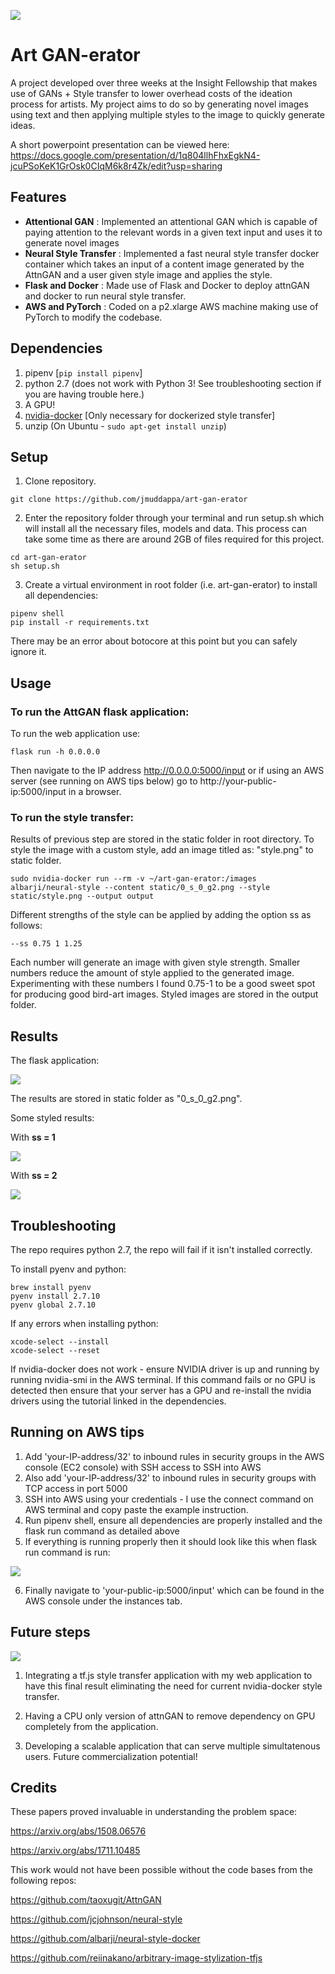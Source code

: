 ![](https://i.imgur.com/43kusrF.png)

# Art GAN-erator
A project developed over three weeks at the Insight Fellowship that makes use of GANs + Style transfer to lower overhead costs of the ideation process for artists. My project aims to do so by generating novel images using text and then applying multiple styles to the image to quickly generate ideas.

A short powerpoint presentation can be viewed here: https://docs.google.com/presentation/d/1q804llhFhxEgkN4-jcuPSoKeK1GrOsk0CIqM6k8r4Zk/edit?usp=sharing

## Features
- **Attentional GAN** : Implemented an attentional GAN which is capable of paying attention to the relevant words in a given text input and uses it to generate novel images
- **Neural Style Transfer** : Implemented a fast neural style transfer docker container which takes an input of a content image generated by the AttnGAN and a user given style image and applies the style. 
- **Flask and Docker** : Made use of Flask and Docker to deploy attnGAN and docker to run neural style transfer.
- **AWS and PyTorch** : Coded on a p2.xlarge AWS machine making use of PyTorch to modify the codebase.

## Dependencies
1. pipenv [`pip install pipenv`]
2. python 2.7 (does not work with Python 3! See troubleshooting section if you are having trouble here.) 
3. A GPU!
4. [nvidia-docker](https://chunml.github.io/ChunML.github.io/project/Installing-NVIDIA-Docker-On-Ubuntu-16.04/) [Only necessary for dockerized style transfer]
5. unzip (On Ubuntu - `sudo apt-get install unzip`)


## Setup
1. Clone repository.

```
git clone https://github.com/jmuddappa/art-gan-erator
```

2. Enter the repository folder through your terminal and run setup.sh which will install all the necessary files, models and data. This process can take some time as there are around 2GB of files required for this project. 

```
cd art-gan-erator
sh setup.sh
```

3. Create a virtual environment in root folder (i.e. art-gan-erator) to install all dependencies:
```
pipenv shell
pip install -r requirements.txt
```

There may be an error about botocore at this point but you can safely ignore it.

## Usage

### To run the AttGAN flask application:

To run the web application use:

    flask run -h 0.0.0.0
    
Then navigate to the IP address http://0.0.0.0:5000/input or if using an AWS server (see running on AWS tips below) go to http://your-public-ip:5000/input in a browser.

### To run the style transfer:

Results of previous step are stored in the static folder in root directory. To style the image with a custom style, add an image titled as: "style.png" to static folder.

    sudo nvidia-docker run --rm -v ~/art-gan-erator:/images albarji/neural-style --content static/0_s_0_g2.png --style static/style.png --output output

Different strengths of the style can be applied by adding the option ss as follows:

    --ss 0.75 1 1.25
    
Each number will generate an image with given style strength. Smaller numbers reduce the amount of style applied to the generated image. Experimenting with these numbers I found 0.75-1 to be a good sweet spot for producing good bird-art images. Styled images are stored in the output folder.

## Results

The flask application:

![](GAN-gif-video.gif)

The results are stored in static folder as "0_s_0_g2.png".

Some styled results:

With **ss = 1**

![](sw1.png)

With **ss = 2**

![](sw2.png)

## Troubleshooting
The repo requires python 2.7, the repo will fail if it isn't installed correctly.

To install pyenv and python: 
     
    brew install pyenv
    pyenv install 2.7.10
    pyenv global 2.7.10

If any errors when installing python: 

    xcode-select --install
    xcode-select --reset

If nvidia-docker does not work - ensure NVIDIA driver is up and running by running nvidia-smi in the AWS terminal. If this command fails or no GPU is detected then ensure that your server has a GPU and re-install the nvidia drivers using the tutorial linked in the dependencies. 

## Running on AWS tips

1. Add 'your-IP-address/32' to inbound rules in security groups in the AWS console (EC2 console) with SSH access to SSH into AWS
2. Also add 'your-IP-address/32' to inbound rules in security groups with TCP access in port 5000 
3. SSH into AWS using your credentials - I use the connect command on AWS terminal and copy paste the example instruction.
4. Run pipenv shell, ensure all dependencies are properly installed and the flask run command as detailed above
5. If everything is running properly then it should look like this when flask run command is run:

![](https://i.imgur.com/sAaXQyL.png)

6. Finally navigate to 'your-public-ip:5000/input' which can be found in the AWS console under the instances tab.

## Future steps

![](GAN2.gif)

1. Integrating a tf.js style transfer application with my web application to have this final result eliminating the need for current nvidia-docker style transfer.

2. Having a CPU only version of attnGAN to remove dependency on GPU completely from the application.

3. Developing a scalable application that can serve multiple simultatenous users. Future commercialization potential!

## Credits
These papers proved invaluable in understanding the problem space:

https://arxiv.org/abs/1508.06576

https://arxiv.org/abs/1711.10485

This work would not have been possible without the code bases from the following repos:

https://github.com/taoxugit/AttnGAN

https://github.com/jcjohnson/neural-style

https://github.com/albarji/neural-style-docker

https://github.com/reiinakano/arbitrary-image-stylization-tfjs

